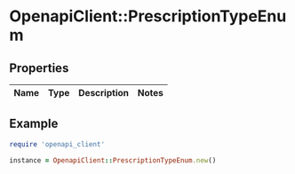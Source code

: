 # OpenapiClient::PrescriptionTypeEnum

## Properties

| Name | Type | Description | Notes |
| ---- | ---- | ----------- | ----- |

## Example

```ruby
require 'openapi_client'

instance = OpenapiClient::PrescriptionTypeEnum.new()
```

